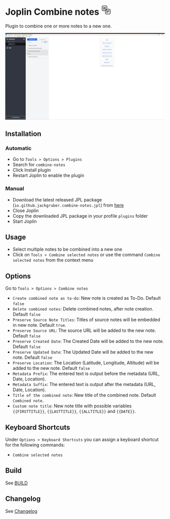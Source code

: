 # Joplin Combine notes <img src=img/icon_32.png>

Plugin to combine one or more notes to a new one.

<img src=img/main.png>

## Installation

### Automatic

- Go to `Tools > Options > Plugins`
- Search for `combine-notes`
- Click Install plugin
- Restart Joplin to enable the plugin

### Manual

- Download the latest released JPL package (`io.github.jackgruber.combine-notes.jpl`) from [here](https://github.com/JackGruber/joplin-plugin-combine/releases/latest)
- Close Joplin
- Copy the downloaded JPL package in your profile `plugins` folder
- Start Joplin

## Usage

- Select multiple notes to be combined into a new one
- Click on `Tools > Combine selected notes` or use the command `Combine selected notes` from the context menu

## Options

Go to `Tools > Options > Combine notes`

- `Create combined note as to-do`: New note is created as To-Do. Default `false`
- `Delete combined notes`: Delete combined notes, after note creation. Default `false`
- `Preserve Source Note Titles`: Titles of source notes will be embedded in new note. Default `true`.
- `Preserve Source URL`: The source URL will be added to the new note. Default `false`
- `Preserve Created Date`: The Created Date will be added to the new note. Default `false`
- `Preserve Updated Date`: The Updated Date will be added to the new note. Default `false`
- `Preserve Location`: The Location (Latitude, Longitude, Altitude) will be added to the new note. Default `false`
- `Metadata Prefix`: The entered text is output before the metadata (URL, Date, Location).
- `Metadata Suffix`: The entered text is output after the metadata (URL, Date, Location).
- `Title of the combined note`: New title of the combined note. Default `Combined note`.
- `Custom note title`: New note title with possible variables `{{FIRSTTITLE}}`, `{{LASTTITLE}}`, `{{ALLTITLE}}` and `{{DATE}}`.

## Keyboard Shortcuts

Under `Options > Keyboard Shortcuts` you can assign a keyboard shortcut for the following commands:

- `Combine selected notes`

## Build

See [BUILD](BUILD.md)

## Changelog

See [Changelog](CHANGELOG.md)
